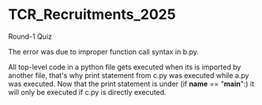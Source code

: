 # TCR_Recruitments_2025
Round-1 Quiz

The error was due to improper function call syntax in b.py.

All top-level code in a python file gets executed when its is imported by another file, that's why print statement from c.py was executed while a.py was executed. Now that the print statement is under (if __name__ == "__main__":) it will only be executed if c.py is directly executed.
